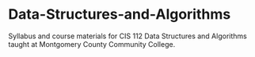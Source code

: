 Data-Structures-and-Algorithms
==============================

Syllabus and course materials for CIS 112 Data Structures and Algorithms taught at Montgomery County Community College.